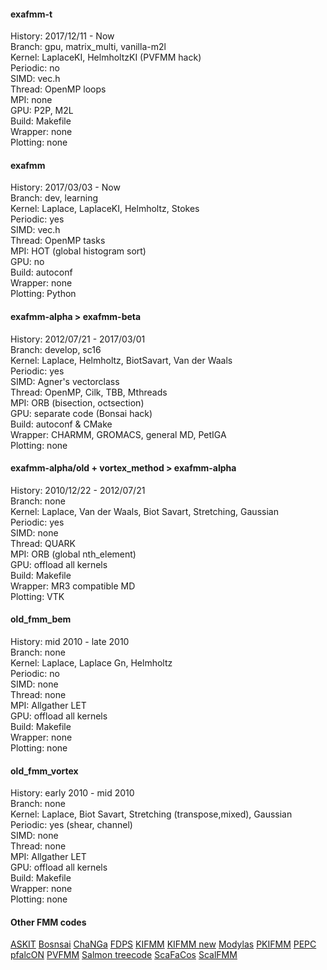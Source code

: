 #### exafmm-t
History: 2017/12/11 - Now  
Branch: gpu, matrix_multi, vanilla-m2l  
Kernel: LaplaceKI, HelmholtzKI (PVFMM hack)  
Periodic: no  
SIMD: vec.h  
Thread: OpenMP loops  
MPI: none  
GPU: P2P, M2L  
Build: Makefile  
Wrapper: none  
Plotting: none  

#### exafmm
History: 2017/03/03 - Now  
Branch: dev, learning  
Kernel: Laplace, LaplaceKI, Helmholtz, Stokes  
Periodic: yes  
SIMD: vec.h  
Thread: OpenMP tasks  
MPI: HOT (global histogram sort)  
GPU: no  
Build: autoconf  
Wrapper: none  
Plotting: Python  

#### exafmm-alpha > exafmm-beta
History: 2012/07/21 - 2017/03/01  
Branch: develop, sc16  
Kernel: Laplace, Helmholtz, BiotSavart, Van der Waals  
Periodic: yes  
SIMD: Agner's vectorclass  
Thread: OpenMP, Cilk, TBB, Mthreads  
MPI: ORB (bisection, octsection)  
GPU: separate code (Bonsai hack)  
Build: autoconf & CMake  
Wrapper: CHARMM, GROMACS, general MD, PetIGA  
Plotting: none  

#### exafmm-alpha/old + vortex_method > exafmm-alpha
History: 2010/12/22 - 2012/07/21  
Branch: none  
Kernel: Laplace, Van der Waals, Biot Savart, Stretching, Gaussian  
Periodic: yes  
SIMD: none  
Thread: QUARK  
MPI: ORB (global nth_element)  
GPU: offload all kernels  
Build: Makefile  
Wrapper: MR3 compatible MD  
Plotting: VTK  

#### old_fmm_bem
History: mid 2010 - late 2010  
Branch: none  
Kernel: Laplace, Laplace Gn, Helmholtz  
Periodic: no  
SIMD: none  
Thread: none  
MPI: Allgather LET  
GPU: offload all kernels  
Build: Makefile  
Wrapper: none  
Plotting: none  

#### old_fmm_vortex
History: early 2010 - mid 2010  
Branch: none  
Kernel: Laplace, Biot Savart, Stretching (transpose,mixed), Gaussian  
Periodic: yes (shear, channel)  
SIMD: none  
Thread: none  
MPI: Allgather LET  
GPU: offload all kernels  
Build: Makefile  
Wrapper: none  
Plotting: none  

#### Other FMM codes
[ASKIT](http://padas.ices.utexas.edu/libaskit/)
[Bosnsai](https://github.com/treecode/Bonsai)
[ChaNGa](https://github.com/N-BodyShop/changa/wiki/ChaNGa)
[FDPS](https://github.com/FDPS/FDPS)
[KIFMM](https://cs.nyu.edu/~harper/kifmm3d/documentation/index.html)
[KIFMM new](https://github.com/jeewhanchoi/kifmm--hybrid--double-only)
[Modylas](https://github.com/rioyokotalab/modylas)
[PKIFMM](https://github.com/roynalnaruto/FMM_RPY_BROWNIAN/tree/master/pkifmm)
[PEPC](http://www.fz-juelich.de/ias/jsc/EN/AboutUs/Organisation/ComputationalScience/Simlabs/slpp/SoftwarePEPC/_node.html)
[pfalcON](https://pfalcon.lip6.fr)
[PVFMM](https://github.com/dmalhotra/pvfmm)
[Salmon treecode](https://github.com/rioyokotalab/salmon_treecode)
[ScaFaCos](http://www.scafacos.de)
[ScalFMM](http://people.bordeaux.inria.fr/coulaud/Softwares/scalFMM.html)